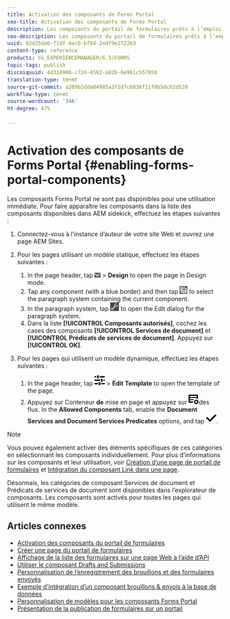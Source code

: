 ```yaml
---
title: Activation des composants de Forms Portal
seo-title: Activation des composants de Forms Portal
description: Les composants du portail de formulaires prêts à l’emploi sont désactivés par défaut. Activez les groupes Services de document et Prédicats de services de document pour activer les composants du portail de formulaires.
seo-description: Les composants du portail de formulaires prêts à l’emploi sont désactivés par défaut. Activez les groupes Services de document et Prédicats de services de document pour activer les composants du portail de formulaires.
uuid: 92d25da6-f1df-4ac0-bf84-2edf9e2722b3
content-type: reference
products: SG_EXPERIENCEMANAGER/6.5/FORMS
topic-tags: publish
discoiquuid: 4d318908-c724-4582-a82b-6e9b1c55705b
translation-type: tm+mt
source-git-commit: a209b2dda04985a3f2d7c6838f11f0b5dc62d520
workflow-type: tm+mt
source-wordcount: '346'
ht-degree: 47%

---
```



# Activation des composants de Forms Portal {#enabling-forms-portal-components}

Les composants Forms Portal ne sont pas disponibles pour une utilisation immédiate. Pour faire apparaître les composants dans la liste des composants disponibles dans AEM sidekick, effectuez les étapes suivantes :

1. Connectez-vous à l’instance d’auteur de votre site Web et ouvrez une page AEM Sites.

1. Pour les pages utilisant un modèle statique, effectuez les étapes suivantes :

   1. In the page header, tap ![canvas-drop-down](assets/canvas-drop-down.png) > **Design** to open the page in Design mode.
   1. Tap any component (with a blue border) and then tap ![field-level](assets/field-level.png) to select the paragraph system containing the current component.
   1. In the paragraph system, tap ![settings_icon](assets/settings_icon.png) to open the Edit dialog for the paragraph system.
   1. Dans la liste **[!UICONTROL Composants autorisés]**, cochez les cases des composants **[!UICONTROL Services de document]** et **[!UICONTROL Prédicats de services de document]**. Appuyez sur **[!UICONTROL OK]**.

1. Pour les pages qui utilisent un modèle dynamique, effectuez les étapes suivantes :

   1. In the page header, tap ![properties](assets/properties.png) > **Edit Template** to open the template of the page.
   1. Appuyez sur Conteneur **de** mise en page et appuyez sur ![Gestion](/help/forms/using/assets/feedmanagement.png)des flux. In the **Allowed Components** tab, enable the **Document Services and Document Services Predicates** options, and tap ![aem_6_3_forms_save](assets/aem_6_3_forms_save.png).

>[!NOTE]
>
>Vous pouvez également activer des éléments spécifiques de ces catégories en sélectionnant les composants individuellement. Pour plus d’informations sur les composants et leur utilisation, voir [Création d’une page de portail de formulaires](/help/forms/using/creating-form-portal-page.md) et [Intégration du composant Link dans une page](/help/forms/using/embedding-link-component-page.md).

Désormais, les catégories de composant Services de document et Prédicats de services de document sont disponibles dans l’explorateur de composants. Les composants sont activés pour toutes les pages qui utilisent le même modèle.

## Articles connexes

* [Activation des composants du portail de formulaires](/help/forms/using/enabling-forms-portal-components.md)
* [Créer une page du portail de formulaires](/help/forms/using/creating-form-portal-page.md)
* [Affichage de la liste des formulaires sur une page Web à l’aide d’API](/help/forms/using/listing-forms-webpage-using-apis.md)
* [Utiliser le composant Drafts and Submissions](/help/forms/using/draft-submission-component.md)
* [Personnalisation de l’enregistrement des brouillons et des formulaires envoyés](/help/forms/using/draft-submission-component.md)
* [Exemple d’intégration d’un composant brouillons &amp; envois à la base de données](/help/forms/using/integrate-draft-submission-database.md)
* [Personnalisation de modèles pour les composants Forms Portal](/help/forms/using/customizing-templates-forms-portal-components.md)
* [Présentation de la publication de formulaires sur un portail](/help/forms/using/introduction-publishing-forms.md)
